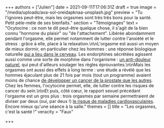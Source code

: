 +++
authors = ["Julien"]
date = 2021-09-11T17:06:31Z
draft = true
image = "/media/uploads/ava-sol-oreidapknaa-unsplash.jpg"
preview = "Tu l'ignores peut-être, mais les orgasmes sont très très bons pour la santé. Petit pèle-mèle de ses bienfaits."
section = "Témoignages"
text = "Ocytocine : ce nom te dit peut-être quelque chose, il s'agit de la bien connu \"hormone du plaisir\" ou \"de l'attachement\". Libérée abondamment pendant l'orgasme, elle permet notamment de lutter contre l'anxiété et le stress : grâce à elle, place à la relaxation.\n\nL'orgasme est aussi un moyen de mieux dormir, en particulier chez les hommes : une réponse biologique naturelle [qui a lieu dans le cerveau](https://www.cosmopolitan.fr/,pourquoi-les-hommes-s-endorment-ils-apres-le-sexe,2510864,1769323.asp). Les endorphines sécrétées agissent aussi comme une sorte de morphine dans l'organisme : [un anti-douleur naturel](https://madame.lefigaro.fr/bien-etre/vous-sous-estimez-probablement-les-pouvoirs-de-lorgasme-bienfaits-sante-livre-alain-heril-240720-181850), qui peut d'ailleurs soulager les règles éprouvantes.\n\nMais les orgasmes ont aussi des effets à long terme : une étude a révélé que les hommes éjaculant plus de 21 fois par mois (tout un programme) avaient moins de chance [de développer un cancer de la prostate que les autres](https://www.prnewswire.com/news-releases/new-study-one-orgasm-a-day-could-reduce-prostate-cancer-risk-300197464.html). Chez les femmes, l'ocytocine permet, elle, de lutter contre les risques de cancer du sein.\n\nEt puis, côté cœur, le rapport sexuel précédant l'orgasme est un gros plus : trois orgasmes par semaine permettraient de diviser par deux (oui, par deux !) [le risque de maladies cardiovasculaires](https://www.20minutes.fr/societe/1266003-20131220-20131220-pourquoi-orgasme-bon-sante). Encore mieux qu'une séance à la salle."
themes = []
title = "Les orgasmes, c'est la santé !"
veracity = "Faux"

+++

